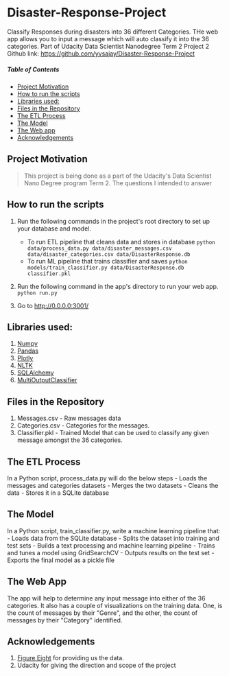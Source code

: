 # Disaster-Response-Project
Classify Responses during disasters into 36 different Categories. THe web app allows you to input a message which will auto classify it into the 36 categories. Part of Udacity Data Scientist Nanodegree Term 2 Project 2
Github link: https://github.com/yvsajay/Disaster-Response-Project

##### Table of Contents  
- [Project Motivation](#project-motivation)
- [How to run the scripts](#how-to-run-the-scripts)
- [Libraries used:](#libraries-used-)
- [Files in the Repository](#files-in-the-repository)
- [The ETL Process](#the-etl-process)
- [The Model](#the-model)
- [The Web app](#the-web-app)
- [Acknowledgements](#acknowledgements)


## Project Motivation
>This project is being done as a part of the Udacity's Data Scientist Nano Degree program Term 2. 
>The questions I intended to answer 

## How to run the scripts
1. Run the following commands in the project's root directory to set up your database and model.

    - To run ETL pipeline that cleans data and stores in database
        `python data/process_data.py data/disaster_messages.csv data/disaster_categories.csv data/DisasterResponse.db`
    - To run ML pipeline that trains classifier and saves
        `python models/train_classifier.py data/DisasterResponse.db classifier.pkl`

2. Run the following command in the app's directory to run your web app.
    `python run.py`

3. Go to http://0.0.0.0:3001/

## Libraries used:
1. [Numpy](https://www.numpy.org/)
2. [Pandas](https://pandas.pydata.org/)
3. [Plotly](https://plot.ly/python/)
4. [NLTK](https://www.nltk.org/)
5. [SQLAlchemy](https://www.sqlalchemy.org/)
6. [MultiOutputClassifier](https://scikit-learn.org/stable/modules/generated/sklearn.multioutput.MultiOutputClassifier.html)

## Files in the Repository
1. Messages.csv - Raw messages data
2. Categories.csv - Categories for the messages. 
3. Classifier.pkl - Trained Model that can be used to classify any given message amongst the 36 categories.

## The ETL Process
In a Python script, process_data.py will do the below steps
    - Loads the messages and categories datasets
    - Merges the two datasets
    - Cleans the data
    - Stores it in a SQLite database

## The Model
In a Python script, train_classifier.py, write a machine learning pipeline that:
    - Loads data from the SQLite database
    - Splits the dataset into training and test sets
    - Builds a text processing and machine learning pipeline
    - Trains and tunes a model using GridSearchCV
    - Outputs results on the test set
    - Exports the final model as a pickle file 

## The Web App
The app will help to determine any input message into either of the 36 categories. It also has a couple of visualizations on the training data. One, is the count of messages by their "Genre", and the other, the count of messages by their "Category" identified.

## Acknowledgements 
1. [Figure Eight](https://www.figure-eight.com/) for providing us the data.
2. Udacity for giving the direction and scope of the project
